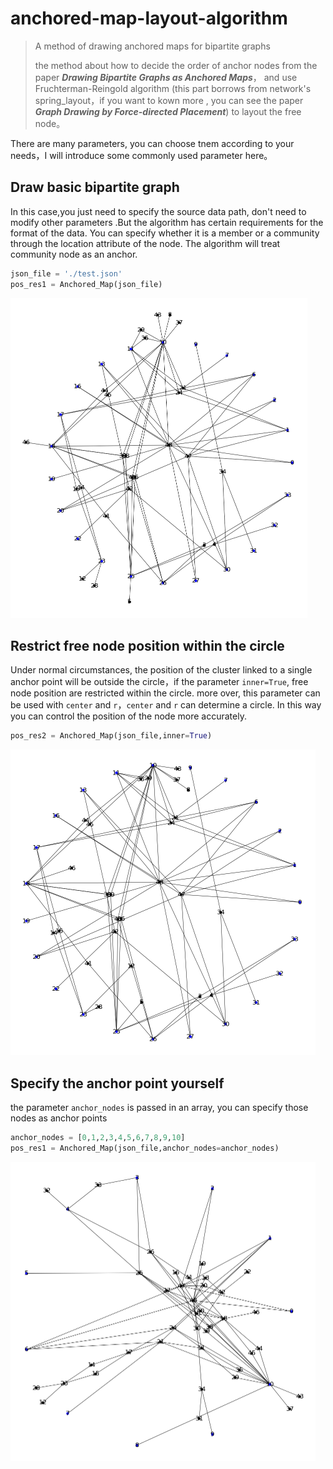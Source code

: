 # anchored-map-layout-algorithm
> A method of drawing anchored maps for bipartite graphs
>
> the method about how to decide the order of anchor nodes from the paper ***Drawing Bipartite Graphs as Anchored Maps***， and use Fruchterman-Reingold algorithm (this part borrows from network's spring_layout，if you want to kown more , you can see the paper  ***Graph Drawing by Force-directed Placement***) to layout the free node。

There are many parameters, you can choose tnem according to your needs，I will introduce some commonly used parameter here。

## Draw basic bipartite graph

In this case,you just need to specify the source data path, don't need to modify other parameters .But the algorithm has certain requirements for the format of the data.  You can specify whether it is a member or a community through the location attribute of the node. The algorithm will treat community node  as an anchor. 

```python
json_file = './test.json'  
pos_res1 = Anchored_Map(json_file)
```

<img src="pic/pos_res1.jpg" alt="image" style="zoom: 50%;" />

## Restrict free node position  within the circle

Under normal circumstances, the position of the cluster linked to a single anchor point will be outside the circle，if the parameter `inner=True`, free node position are restricted  within the circle. more over, this parameter  can be used with `center` and `r`，`center`  and `r` can determine a circle. In this way you can control the position of the node more accurately.

```python
pos_res2 = Anchored_Map(json_file,inner=True) 
```

<img src="pic/pos_res2.jpg" alt="image" style="zoom:50%;" />

## Specify the anchor point yourself

the parameter `anchor_nodes` is passed in an array,  you can specify those nodes as anchor points

```python
anchor_nodes = [0,1,2,3,4,5,6,7,8,9,10]
pos_res1 = Anchored_Map(json_file,anchor_nodes=anchor_nodes)
```

<img src="pic/pos_res3.jpg" alt="image" style="zoom:50%;" />

